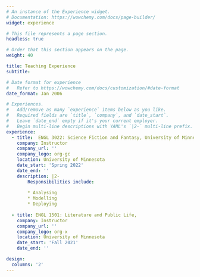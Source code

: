 ```yaml
---
# An instance of the Experience widget.
# Documentation: https://wowchemy.com/docs/page-builder/
widget: experience

# This file represents a page section.
headless: true

# Order that this section appears on the page.
weight: 40

title: Teaching Experience
subtitle:

# Date format for experience
#   Refer to https://wowchemy.com/docs/customization/#date-format
date_format: Jan 2006

# Experiences.
#   Add/remove as many `experience` items below as you like.
#   Required fields are `title`, `company`, and `date_start`.
#   Leave `date_end` empty if it's your current employer.
#   Begin multi-line descriptions with YAML's `|2-` multi-line prefix.
experience:
  - title:  ENGL 3022: Science Fiction and Fantasy, University of Minnesota
    company: Instructor
    company_url: ''
    company_logo: org-gc
    location: University of Minnesota
    date_start: 'Spring 2022'
    date_end: ''
    description: |2-
        Responsibilities include:
        
        * Analysing
        * Modelling
        * Deploying
        
  - title: ENGL 1501: Literature and Public Life, 
    company: Instructor
    company_url: ''
    company_logo: org-x
    location: University of Minnesota
    date_start: 'Fall 2021'
    date_end: ''

design:
  columns: '2'
---
```

